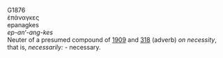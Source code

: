 <body>
  <p>G1876<br>  ἐπάναγκες  <br> epanagkes  <br><i>ep-an‘-ang-kes </i><br>Neuter of a presumed compound of <a href="g1909.htm">1909</a> and <a href="g0318.htm">318</a>  (adverb) <i>on</i> <i>necessity</i>, that is, <i>necessarily:</i> - necessary.<br></p>
 </body>